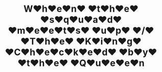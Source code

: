 ---
ee_id: '4495'
site: '1'
type: '2'
long_id: 2020-022 when the squad
url: 2020-022-when-the-squad
title: W♥h♥e♥n♥ ♥t♥h♥e♥ ♥s♥q♥u♥a♥d♥ ♥m♥e♥e♥t♥s♥ ♥u♥p♥ ♥/♥ ♥T♥h♥e♥ ♥K♥i♥n♥g♥ ♥C♥h♥e♥c♥k♥e♥d♥
  ♥b♥y♥ ♥t♥h♥e♥ ♥Q♥u♥e♥e♥n
year: '2020'
medium: Dual-channel screen recording of a live bot performance on Instagram, Febuary
  5th, 2020.
commission:
add_credit:
dims:
pitch:
ps:
live_url:
related:
youtube:
imgs: squad-2020-022-db-ih--LMgO.jpg
subheading:
year2: '2020'
download:
add_credits:
related_code:
layout: things-i-made
---